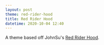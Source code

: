 ```yaml
---
layout: post
theme: red-rider-hood
title: Red Rider Hood
datetime: 2020-10-04 12:40
---
```


A theme based off JohnSu's [Red Rider Hood](https://www.deviantart.com/johnsu/art/Red-Rider-Hood-521791946).
